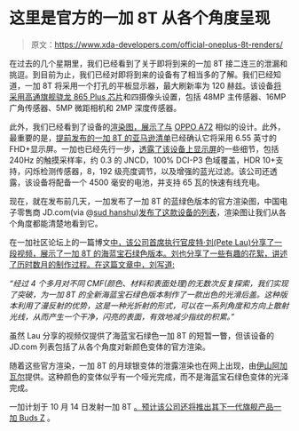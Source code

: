 # 这里是官方的一加 8T 从各个角度呈现

> 原文：<https://www.xda-developers.com/official-oneplus-8t-renders/>

在过去的几个星期里，我们已经看到了关于即将到来的一加 8T 接二连三的泄漏和挑逗。到目前为止，我们已经对即将到来的设备有了相当多的了解。我们已经知道，一加 8T 将采用一个打孔的平板显示器，最大刷新率为 120 赫兹。该设备[将采用高通旗舰骁龙 865 Plus 芯片](https://www.xda-developers.com/oneplus-8t-leaked-specs-120hz-oled-display-qualcomm-snapdragon-865-plus/)和四摄像头设置，包括 48MP 主传感器、16MP 广角传感器、5MP 微距相机和 2MP 深度传感器。

此外，我们已经看到了设备的[渲染图，展示了与](https://www.xda-developers.com/oneplus-8t-leaked-renders/) [OPPO A72](https://www.xda-developers.com/oppo-launches-a52-a72-mid-range-smartphones-germany-under-250/) 相似的设计。此外，最重要的是，[提前发布的一加 8T 的亚马逊清单](https://www.xda-developers.com/oneplus-8t-specs-leak-amazon-65w-warp-charge-120hz-display-48mp-quad-rear-camera/)已经确认它将采用 6.55 英寸的 FHD+显示屏。一加也已经先行一步，[透露了该设备上显示屏](https://forums.oneplus.com/threads/bringing-an-ultra-smooth-120hz-fluid-display-experience-to-the-oneplus-8t.1307280/?utm_source=cj&utm_medium=affiliate&cjevent=292ae14a09ef11eb80f0000e0a18050f)的一些细节，包括 240Hz 的触摸采样率，约 0.3 的 JNCD，100% DCI-P3 色域覆盖，HDR 10+支持，闪烁检测传感器，8，192 级亮度调节，以及增强的蓝光过滤。该公司还透露，该设备将配备一个 4500 毫安的电池，并支持 65 瓦的快速有线充电。

现在，就在发布前几天，一加发布了一加 8T 的蓝绿色版本的官方渲染图，中国电子零售商 JD.com(via @[sud hanshu](https://twitter.com/Sudhanshu1414/status/1314413107788292103))[发布了这款设备的列表](https://item.jd.com/100015627000.html)，渲染图让我们从各个角度都能清楚地看到它。

在一加社区论坛上的一篇博文[中，该公司首席执行官皮特·刘(Pete Lau)分享了一段视频，展示了一加 8T 的海蓝宝石绿色版本。刘也分享了一些有趣的花絮，讲述了历时数月的制作过程。在这篇文章中，刘写道:](https://forums.oneplus.com/threads/no-detail-is-too-small-a-new-glossy-glass-back-to-fall-in-love-with.1312774/)

*“经过 4 个多月对不同 CMF(颜色、材料和表面处理)的无数次反复探索，我们实现了突破，为一加 8T 的全新海蓝宝石绿色版本制作了一款出色的光滑后盖。这种版本利用了漫反射的优势，这是一种光折射的形式，可以在一系列角度和方向上散射光线，从而产生一个干净，闪亮的表面，有效地减少指纹的积累。”*

虽然 Lau 分享的视频仅提供了海蓝宝石绿色一加 8T 的短暂一瞥，但该设备的 JD.com 列表包括了从各个角度对新颜色变体的官方渲染。

随着这些官方渲染，一加 8T 的月球银变体的泄露渲染也在网上出现，由[伊山阿加瓦尔](https://twitter.com/ishanagarwal24/status/1314442729003184128)提供。这种颜色的变体似乎有一个哑光完成，而不是海蓝宝石绿色变体的光泽完成。

一加计划于 10 月 14 日发射一加 8T [。预计该公司还将推出其下一代旗舰产品](https://www.xda-developers.com/oneplus-8t-launch-event/)[一加 Buds Z](https://www.xda-developers.com/first-look-oneplus-buds-z/) 。